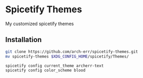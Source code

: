 # Spicetify Themes

My customized spicetify themes

## Installation

```bash
git clone https://github.com/arch-err/spicetify-themes.git
mv spicetify-themes $XDG_CONFIG_HOME/spicetify/Themes/

spicetify config current_theme archerr-text
spicetify config color_scheme blood
```
